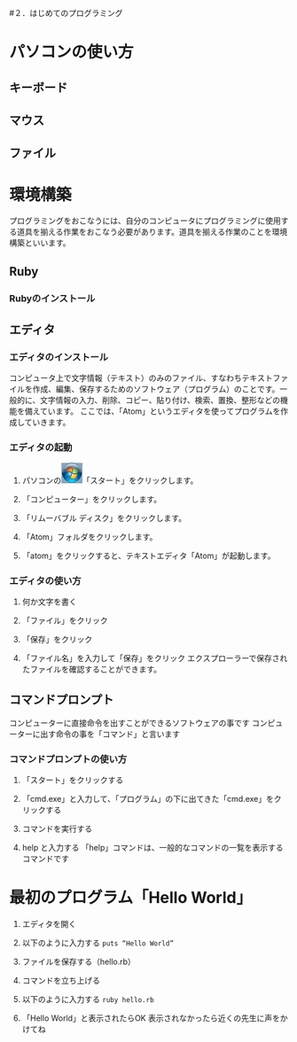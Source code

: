 #２．はじめてのプログラミング

# パソコンの使い方
## キーボード
## マウス
## ファイル


# 環境構築
プログラミングをおこなうには、自分のコンピュータにプログラミングに使用する道具を揃える作業をおこなう必要があります。道具を揃える作業のことを環境構築といいます。

## Ruby
### Rubyのインストール

## エディタ
### エディタのインストール
コンピュータ上で文字情報（テキスト）のみのファイル、すなわちテキストファイルを作成、編集、保存するためのソフトウェア（プログラム）のことです。一般的に、文字情報の入力、削除、コピー、貼り付け、検索、置換、整形などの機能を備えています。
ここでは、「Atom」というエディタを使ってプログラムを作成していきます。

### エディタの起動
1. パソコンの![a](images/image03.png)「スタート」をクリックします。

2. 「コンピューター」をクリックします。

3. 「リムーバブル ディスク」をクリックします。

4. 「Atom」フォルダをクリックします。

5. 「atom」をクリックすると、テキストエディタ「Atom」が起動します。


### エディタの使い方
1. 何か文字を書く

2. 「ファイル」をクリック

3. 「保存」をクリック

4. 「ファイル名」を入力して「保存」をクリック
エクスプローラーで保存されたファイルを確認することができます。

## コマンドプロンプト
コンピューターに直接命令を出すことができるソフトウェアの事です
コンピューターに出す命令の事を「コマンド」と言います
### コマンドプロンプトの使い方
1. 「スタート」をクリックする

2. 「cmd.exe」と入力して、「プログラム」の下に出てきた「cmd.exe」をクリックする

3. コマンドを実行する

4. help と入力する
「help」コマンドは、一般的なコマンドの一覧を表示するコマンドです


# 最初のプログラム「Hello World」

1. エディタを開く

2. 以下のように入力する
```puts “Hello World”```

3. ファイルを保存する（hello.rb）

4. コマンドを立ち上げる

5. 以下のように入力する
```ruby hello.rb```

6. 「Hello World」と表示されたらOK
表示されなかったら近くの先生に声をかけてね

